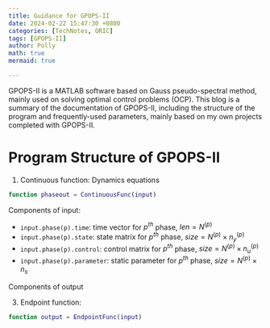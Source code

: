 ```yaml
---
title: Guidance for GPOPS-II
date: 2024-02-22 15:47:30 +0800
categories: [TechNotes, ORIC]
tags: [GPOPS-II]
author: Polly
math: true
mermaid: true

---
```


GPOPS-II is a MATLAB software based on Gauss pseudo-spectral method, mainly used on solving optimal control problems (OCP). This blog is a summary of the documentation of GPOPS-II, including the structure of the program and frequently-used parameters, mainly based on my own projects completed with GPOPS-II.

# Program Structure of GPOPS-II

1. Continuous function: Dynamics equations

```matlab
function phaseout = ContinuousFunc(input)
```

Components of input:

- `input.phase(p).time`: time vector for $p^{th}$ phase, $len=N^{(p)}$
- `input.phase(p).state`: state matrix for $p^{th}$ phase, $size=N^{(p)}\times n_y^{(p)}$
- `input.phase(p).control`: control matrix for $p^{th}$ phase, $size=N^{(p)}\times n_u^{(p)}$
- `input.phase(p).parameter`: static parameter for $p^{th}$ phase, $size=N^{(p)}\times n_s$

Components of output

3. Endpoint function: 

```matlab
function output = EndpointFunc(input)
```



